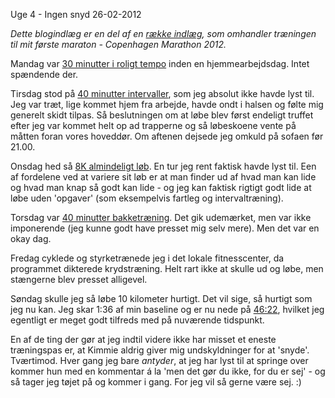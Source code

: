 Uge 4 - Ingen snyd
26-02-2012


*Dette blogindlæg er en del af en [række indlæg](/marathon.html), som omhandler træningen til mit første maraton - Copenhagen Marathon 2012.*

Mandag var [30 minutter i roligt tempo](http://connect.garmin.com/activity/151086008) inden en hjemmearbejdsdag. Intet spændende der.

Tirsdag stod på [40 minutter intervaller](http://connect.garmin.com/activity/151481042), som jeg absolut ikke havde lyst til. Jeg var træt, lige kommet hjem fra arbejde, havde ondt i halsen og følte mig generelt skidt tilpas. Så beslutningen om at løbe blev først endeligt truffet efter jeg var kommet helt op ad trapperne og så løbeskoene vente på måtten foran vores hoveddør. Om aftenen dejsede jeg omkuld på sofaen før 21.00.

Onsdag hed så [8K almindeligt løb](http://connect.garmin.com/activity/151674597). En tur jeg rent faktisk havde lyst til. Een af fordelene ved at variere sit løb er at man finder ud af hvad man kan lide og hvad man knap så godt kan lide - og jeg kan faktisk rigtigt godt lide at løbe uden 'opgaver' (som eksempelvis fartleg og intervaltræning).

Torsdag var [40 minutter bakketræning](http://connect.garmin.com/activity/151963234). Det gik udemærket, men var ikke imponerende (jeg kunne godt have presset mig selv mere). Men det var en okay dag.

Fredag cyklede og styrketrænede jeg i det lokale fitnesscenter, da programmet dikterede krydstræning. Helt rart ikke at skulle ud og løbe, men stængerne blev presset alligevel.

Søndag skulle jeg så løbe 10 kilometer hurtigt. Det vil sige, så hurtigt som jeg nu kan. Jeg skar 1:36 af min baseline og er nu nede på [46:22](http://connect.garmin.com/activity/152787409), hvilket jeg egentligt er meget godt tilfreds med på nuværende tidspunkt.

En af de ting der gør at jeg indtil videre ikke har misset et eneste træningspas er, at Kimmie aldrig giver mig undskyldninger for at 'snyde'. Tværtimod. Hver gang jeg bare *antyder*, at jeg har lyst til at springe over kommer hun med en kommentar á la 'men det gør du ikke, for du er sej' - og så tager jeg tøjet på og kommer i gang. For jeg vil så gerne være sej. :)

